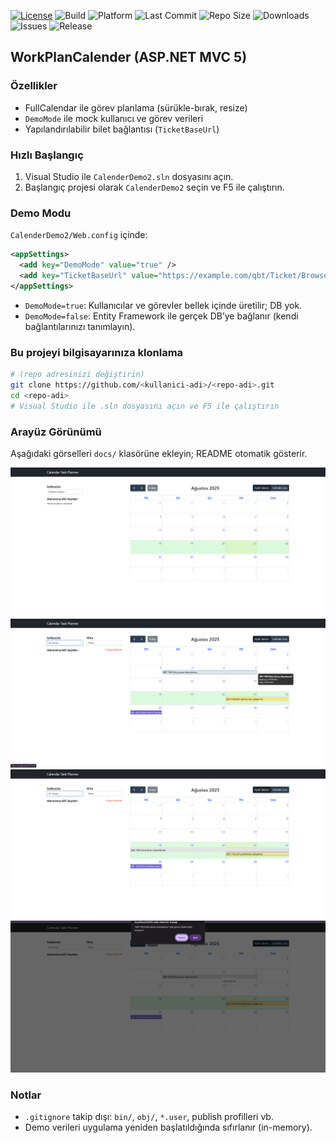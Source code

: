 [![License](https://img.shields.io/badge/License-MIT-green.svg)](LICENSE)
![Build](https://img.shields.io/badge/Build-Passing-brightgreen.svg)
![Platform](https://img.shields.io/badge/Platform-.NET-blueviolet.svg)
![Last Commit](https://img.shields.io/github/last-commit/alknbugra/CognexBarcodeReader?color=orange)
![Repo Size](https://img.shields.io/github/repo-size/alknbugra/CognexBarcodeReader)
![Downloads](https://img.shields.io/github/downloads/alknbugra/CognexBarcodeReader/total)
![Issues](https://img.shields.io/github/issues/alknbugra/CognexBarcodeReader)
![Release](https://img.shields.io/github/v/release/alknbugra/CognexBarcodeReader)

## WorkPlanCalender (ASP.NET MVC 5)

### Özellikler
- FullCalendar ile görev planlama (sürükle-bırak, resize)
- `DemoMode` ile mock kullanıcı ve görev verileri
- Yapılandırılabilir bilet bağlantısı (`TicketBaseUrl`)

### Hızlı Başlangıç
1) Visual Studio ile `CalenderDemo2.sln` dosyasını açın.
2) Başlangıç projesi olarak `CalenderDemo2` seçin ve F5 ile çalıştırın.

### Demo Modu
`CalenderDemo2/Web.config` içinde:
```xml
<appSettings>
  <add key="DemoMode" value="true" />
  <add key="TicketBaseUrl" value="https://example.com/qbt/Ticket/Browse/QBT-" />
</appSettings>
```
- `DemoMode=true`: Kullanıcılar ve görevler bellek içinde üretilir; DB yok.
- `DemoMode=false`: Entity Framework ile gerçek DB’ye bağlanır (kendi bağlantılarınızı tanımlayın).

### Bu projeyi bilgisayarınıza klonlama
```bash
# (repo adresinizi değiştirin)
git clone https://github.com/<kullanici-adi>/<repo-adi>.git
cd <repo-adi>
# Visual Studio ile .sln dosyasını açın ve F5 ile çalıştırın
```

### Arayüz Görünümü
Aşağıdaki görselleri `docs/` klasörüne ekleyin; README otomatik gösterir.

![Ana Sayfa](docs/ui-index.png)
![Takvim](docs/ui-calendar.png)
![TaskResize](docs/ui-calendar-task-resize.png)
![TaskDelete](docs/ui-calendar-task-delete.png)

### Notlar
- `.gitignore` takip dışı: `bin/`, `obj/`, `*.user`, publish profilleri vb.
- Demo verileri uygulama yeniden başlatıldığında sıfırlanır (in-memory).
